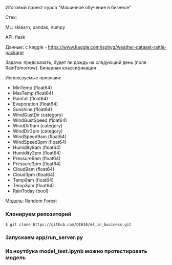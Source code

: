 Итоговый проект курса "Машинное обучение в бизнесе"

Стек:

ML: sklearn, pandas, numpy

API: flask

Данные: с kaggle - https://www.kaggle.com/jsphyg/weather-dataset-rattle-package

Задача: предсказать, будет ли дождь на следующий день (поле RainTomorrow). Бинарная классификация

Используемые признаки:

- MinTemp        (float64)
- MaxTemp        (float64)
- Rainfall       (float64)
- Evaporation    (float64)
- Sunshine       (float64)
- WindGustDir    (category)
- WindGustSpeed  (float64)
- WindDir9am     (category)
- WindDir3pm     (category)
- WindSpeed9am   (float64)
- WindSpeed3pm   (float64)
- Humidity9am    (float64)
- Humidity3pm    (float64)
- Pressure9am    (float64)
- Pressure3pm    (float64)
- Cloud9am       (float64)
- Cloud3pm       (float64)
- Temp9am        (float64)
- Temp3pm        (float64)
- RainToday      (bool)

Модель: Random Forest

### Клонируем репозиторий
```
$ git clone https://github.com/DI616/ml_in_business.git
```
### Запускаем app/run_server.py

### Из ноутбука model_test.ipynb можно протестировать модель
